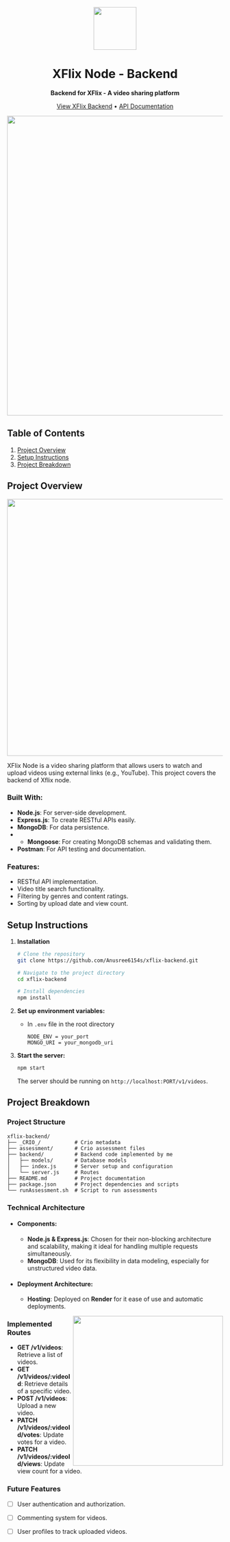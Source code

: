<div align="center">
    <img src="https://crio-directus-assets.s3.ap-south-1.amazonaws.com/939aec42-d73b-4007-8369-c420055f4e33.png" width="100"/>
    <h1 id="title">XFlix Node - Backend</h1>
    <p><strong>Backend for XFlix - A video sharing platform</strong></p>
    <p>
      <a href="https://xflix-backend-vmhx.onrender.com/v1/videos">View XFlix Backend</a> •
      <a href="https://documenter.getpostman.com/view/33572999/2sAY55ZxeS">API Documentation</a>
    </p>
    <img src="https://github.com/user-attachments/assets/922d3a25-a28f-4a20-aa53-b76de376df02" width="700"/>
</div>


## Table of Contents
1. [Project Overview](#project-overview)
2. [Setup Instructions](#setup-instructions)
3. [Project Breakdown](#project-breakdown)


## Project Overview


<p align="center">
<img src="https://github.com/user-attachments/assets/b2f2957b-28b4-493e-b960-ed13aa7bee9b" width="600" id="image"/>
</p>
<p id="description">XFlix Node is a video sharing platform that allows users to watch and upload videos using external links (e.g., YouTube). This project covers the backend of Xflix node.</p>

### Built With:
- **Node.js**: For server-side development.
- **Express.js**: To create RESTful APIs easily.
- **MongoDB**: For data persistence.
- - **Mongoose**: For creating MongoDB schemas and validating them.
- **Postman**: For API testing and documentation.

### Features: 
- RESTful API implementation.
- Video title search functionality.
- Filtering by genres and content ratings.
- Sorting by upload date and view count.

## Setup Instructions

1. **Installation**
   ```bash
   # Clone the repository
   git clone https://github.com/Anusree6154s/xflix-backend.git

   # Navigate to the project directory
   cd xflix-backend

   # Install dependencies
   npm install
   ```

3. **Set up environment variables:**
   - In `.env` file in the root directory
     ```
     NODE_ENV = your_port
     MONGO_URI = your_mongodb_uri
     ```

5. **Start the server:**
   ```bash
   npm start
   ```
   The server should be running on `http://localhost:PORT/v1/videos`.


## Project Breakdown

### Project Structure
```
xflix-backend/
├── _CRIO_/           # Crio metadata
├── assessment/       # Crio assessment files
├── backend/          # Backend code implemented by me
│   ├── models/       # Database models
│   ├── index.js      # Server setup and configuration
│   └── server.js     # Routes
├── README.md         # Project documentation
├── package.json      # Project dependencies and scripts
└── runAssessment.sh  # Script to run assessments
```


### Technical Architecture
- #### Components:
  - **Node.js & Express.js**: Chosen for their non-blocking architecture and scalability, making it ideal for handling multiple requests simultaneously.
  - **MongoDB**: Used for its flexibility in data modeling, especially for unstructured video data.
- #### Deployment Architecture:
  - **Hosting**: Deployed on **Render** for it ease of use and automatic deployments.

<img src="https://directus.crio.do/assets/b08887c0-4590-42b7-9f75-675dedfb3f35?" width="350" align="right"/>

### Implemented Routes
- **GET /v1/videos**: Retrieve a list of videos.
- **GET /v1/videos/:videoId**: Retrieve details of a specific video.
- **POST /v1/videos**: Upload a new video.
- **PATCH /v1/videos/:videoId/votes**: Update votes for a video.
- **PATCH /v1/videos/:videoId/views**: Update view count for a video.

### Future Features
- [ ] User authentication and authorization.
- [ ] Commenting system for videos.
- [ ] User profiles to track uploaded videos.






